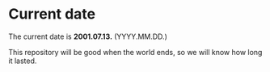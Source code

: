 # Current date

The current date is **2001.07.13.** (YYYY.MM.DD.)

This repository will be good when the world ends, so we will know how long it lasted.